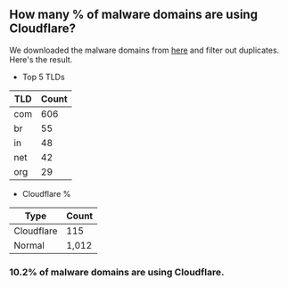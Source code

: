 ## How many % of malware domains are using Cloudflare?


We downloaded the malware domains from [here](https://urlhaus.abuse.ch) and filter out duplicates.
Here's the result.


[//]: # (start replacement)


- Top 5 TLDs

| TLD | Count |
| --- | --- |
| com | 606 |
| br | 55 |
| in | 48 |
| net | 42 |
| org | 29 |


- Cloudflare %

| Type | Count |
| --- | --- |
| Cloudflare | 115 |
| Normal | 1,012 |


### 10.2% of malware domains are using Cloudflare.
